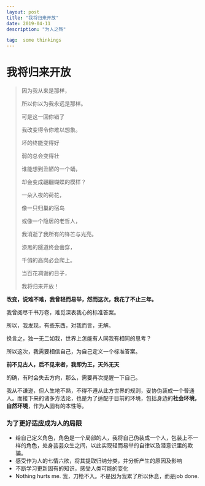 ```yaml
---
layout: post
title: "我将归来开放"
date: 2019-04-11 
description: "为人之殇"

tag:  some thinkings
---   
```


# 我将归来开放

> 因为我从来是那样，
>
> 所以你以为我永远是那样。
>
> 
>
> 可是这一回你错了
>
> 我改变得令你难以想象。
>
> 坏的终能变得好
>
> 弱的总会变得壮
>
> 谁能想到丑陋的一个蛹，
>
> 却会变成翩翩蝴蝶的模样？
>
> 
>
> 一朵入夜的荷花，
>
> 像一只归巢的宿鸟
>
> 或像一个隐居的老哲人，
>
> 我消逝了我所有的锋芒与光亮。
>
> 漆黑的隧道终会凿穿，
>
> 千仭的高岗必会爬上。
>
> 
>
> 当百花凋谢的日子，
>
> 我将归来开放！

**改变，说难不难，我曾轻而易举，然而这次，我花了不止三年。**

我曾阅尽千书万卷，难觅深表我心的标准答案。

所以，我发现，有些东西，对我而言，无解。

换言之，独一无二如我，世界上怎能有人同我有相同的思考？

所以这次，我需要相信自己，为自己定义一个标准答案。

**前不见古人，后不见来者，我即为王，天外无天**



的确，有时会失去方向，那么，需要再次提醒一下自己。

我从不谦逊，但人生地不熟，不得不遵从此方世界的规则，妥协伪装成一个普通人。而接下来的诸多方法论，也是为了适配于目前的环境，包括身边的**社会环境，自然环境**，作为**人**固有的本性等。

### 为了更好适应成为人的局限

- 给自己定义角色，角色是一个局部的人，我将自己伪装成一个人，包装上不一样的角色，处身芸芸众生之间，以此实现轻而易举的自律以及潜意识里的欺骗。
- 感受作为人的七情六欲，将其提取归纳分类，并分析产生的原因及影响
- 不断学习更新固有的知识，感受人类可能的变化
- Nothing hurts me. 我，刀枪不入。不是因为我累了所以休息，而是job done.